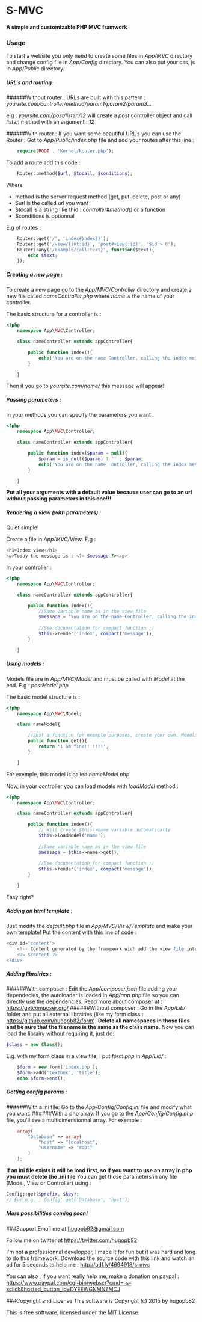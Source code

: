 # S-MVC
**A simple and customizable PHP MVC framwork**
### Usage
To start a website you only need to create some files in *App/MVC* directory and change config file in *App/Config* directory. You can also put your css, js in *App/Public* directory.

##### URL's and routing:
######Without router :
URLs are built with this pattern : *yoursite.com/controller/method/param1/param2/param3...*

  
e.g : *yoursite.com/post/listen/12* will create a *post* controller object and call *listen* method with an argument : *12*

######With router :
If you want some beautiful URL's you can use the Router :
Got to *App/Public/index.php* file and add your routes after this line :
```php
	require(ROOT . 'Kernel/Router.php');
```
To add a route add this code :
```php
	Router::method($url, $tocall, $conditions);
```
Where
- method is the server request method (get, put, delete, post or any)
- $url is the called url you want
- $tocall is a string like thid : *controller#method()* or a function
- $conditions is optionnal

E.g of routes :
```php
	Router::get('/', 'index#index()');
	Router::get('/view/{int:id}', 'post#view(:id)', '$id > 0');
	Router::any('/example/{all:text}', function($text){
		echo $text;
	});
```

##### Creating a new page :
To create a new page go to the *App/MVC/Controller* directory and create a new file called *nameController.php* where *name* is the name of your controller.

The basic structure for a controller is :
```php
<?php
	namespace App\MVC\Controller;

	class nameController extends appController{

		public function index(){
			echo('You are on the name Controller, calling the index method. Well Done!');
		}

	}
```
Then if you go to *yoursite.com/name/* this message will appear!

##### Passing parameters :
In your methods you can specify the parameters you want :
```php
<?php
	namespace App\MVC\Controller;

	class nameController extends appController{

		public function index($param = null){
			$param = is_null($param) ? '' : $param;
			echo('You are on the name Controller, calling the index method. Well Done! Param : ' . $param);
		}

	}
```
**Put all your arguments with a default value because user can go to an url without passing parameters in this one!!!**

##### Rendering a view (with parameters) :
Quiet simple!

Create a file in *App/MVC/View*. E.g :
```php
<h1>Index view</h1>
<p>Today the message is : <?= $message ?></p>
```
In your controller :
```php
<?php
	namespace App\MVC\Controller;

	class nameController extends appController{

		public function index(){
			//Same variable name as in the view file
			$message = 'You are on the name Controller, calling the index method. Well Done!';
		
			//See documentation for compact function ;)
			$this->render('index', compact('message'));
		}

	}
```

##### Using models :
Models file are in *App/MVC/Model* and must be called with *Model* at the end. E.g : *postModel.php*

The basic model structure is :
```php
<?php
	namespace App\MVC\Model;

	class nameModel{

		//Just a function for exemple purposes, create your own. Models are the part of website that retrieve data
		public function get(){
			return 'I am fine!!!!!!!';
		}

	}
```

For exemple, this model is called *nameModel.php*

Now, in your controller you can load models with *loadModel* method :
```php
<?php
	namespace App\MVC\Controller;

	class nameController extends appController{

		public function index(){
			// Will create $this->name variable automatically
			$this->loadModel('name');
			
			//Same variable name as in the view file
			$message = $this->name->get();
		
			//See documentation for compact function ;)
			$this->render('index', compact('message'));
		}

	}
```

Easy right?

##### Adding an html template :
Just modify the *default.php* file in *App/MVC/View/Template* and make your own template! Put the content with this line of code :
```php
<div id="content">
	<!-- Content generated by the framework wich add the view file into the div, don't worry ;) -->
	<?= $content ?>
</div>
```

##### Adding librairies :
######With composer :
Edit the *App/composer.json* file adding your dependecies, the autoloader is loaded in *App/app.php* file so you can directly use the dependencies. Read more about composer at : https://getcomposer.org/
######Without composer :
Go in the *App/Lib/* folder and put all external librairies (like my form class : https://github.com/hugopb82/form).
**Delete all namespaces in those files and be sure that the filename is the same as the class name.**
Now you can load the librairy without requiring it, just do: 
```php
$class = new Class();
```
E.g. with my form class in a view file, I put *form.php* in *App/Lib/* :
```php
	$form = new form('index.php');
	$form->add('textbox', 'title');
	echo $form->end();
```

##### Getting config params :
######With a ini file:
Go to the *App/Config/Config.ini* file and modify what you want.
######With a php array:
If you go to the *App/Config/Config.php* file, you'll see a multidimensionnal array.
For exemple : 
```php
	array(
		"Database" => array(
			"host" => "localhost",
			"username" => "root"
		)
	);
```

**If an ini file exists it will be load first, so if you want to use an array in php you must delete the .ini file**
You can get those parameters in any file (Model, View or Controller) using :
```php
Config::get($prefix, $key);
// For e.g. : Config::get('Database', 'host');
```

##### More possibilities coming soon!

###Support
Email me at hugopb82@gmail.com

Follow me on twitter at https://twitter.com/hugopb82

I'm not a professionnal developper, I made it for fun but it was hard and long to do this framework. Download the source code with this link and watch an ad for 5 seconds to help me : http://adf.ly/4694918/s-mvc

You can also , if you want really help me, make a donation on paypal : https://www.paypal.com/cgi-bin/webscr?cmd=_s-xclick&hosted_button_id=DYEEWGNMNZMCJ

###Copyright and License
This software is Copyright (c) 2015 by hugopb82

This is free software, licensed under the MIT License.

